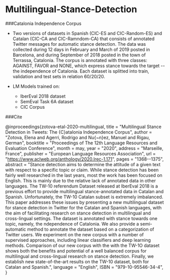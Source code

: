 # Multilingual-Stance-Detection


###Catalonia Independence Corpus

- Two versions of datasets in Spanish (CIC-ES and CIC-Random-ES) and Catalan (CIC-CA and CIC-Ramndom-CA) that consists of annotated Twitter messages for automatic stance detection. The data was collected  during 12 days in February and March of 2019 posted in Barcelona, and during September of 2018 posted in the town of Terrassa, Catalonia. The corpus is annotated with three classes: AGAINST, FAVOR and NONE, which express stance towards the target -- the independence of Catalonia.  Each dataset is splitted into train, validation and test sets in relation 60/20/20.

- LM Models trained on: 
	- IberEval 2018 dataset
	- SemEval Task 6A dataset 
	- CIC Corpus
	
###Cite 

@inproceedings{zotova-etal-2020-multilingual,
    title = "Multilingual Stance Detection in Tweets: The {C}atalonia Independence Corpus",
    author = "Zotova, Elena  and
      Agerri, Rodrigo  and
      Nu{\~n}ez, Manuel  and
      Rigau, German",
    booktitle = "Proceedings of The 12th Language Resources and Evaluation Conference",
    month = may,
    year = "2020",
    address = "Marseille, France",
    publisher = "European Language Resources Association",
    url = "https://www.aclweb.org/anthology/2020.lrec-1.171",
    pages = "1368--1375",
    abstract = "Stance detection aims to determine the attitude of a given text with respect to a specific topic or claim. While stance detection has been fairly well researched in the last years, most the work has been focused on English. This is mainly due to the relative lack of annotated data in other languages. The TW-10 referendum Dataset released at IberEval 2018 is a previous effort to provide multilingual stance-annotated data in Catalan and Spanish. Unfortunately, the TW-10 Catalan subset is extremely imbalanced. This paper addresses these issues by presenting a new multilingual dataset for stance detection in Twitter for the Catalan and Spanish languages, with the aim of facilitating research on stance detection in multilingual and cross-lingual settings. The dataset is annotated with stance towards one topic, namely, the ndependence of Catalonia. We also provide a semi-automatic method to annotate the dataset based on a categorization of Twitter users. We experiment on the new corpus with a number of supervised approaches, including linear classifiers and deep learning methods. Comparison of our new corpus with the with the TW-1O dataset shows both the benefits and potential of a well balanced corpus for multilingual and cross-lingual research on stance detection. Finally, we establish new state-of-the-art results on the TW-10 dataset, both for Catalan and Spanish.",
    language = "English",
    ISBN = "979-10-95546-34-4",
}
